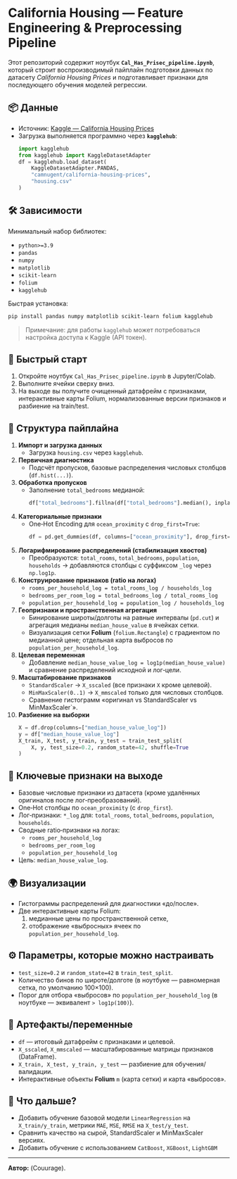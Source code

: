 # California Housing — Feature Engineering & Preprocessing Pipeline

Этот репозиторий содержит ноутбук **`Cal_Has_Prisec_pipeline.ipynb`**, который строит воспроизводимый пайплайн подготовки данных по датасету *California Housing Prices* и подготавливает признаки для последующего обучения моделей регрессии.

## 📦 Данные
- Источник: [Kaggle — California Housing Prices](https://www.kaggle.com/datasets/camnugent/california-housing-prices)
- Загрузка выполняется программно через **`kagglehub`**:
  ```python
  import kagglehub
  from kagglehub import KaggleDatasetAdapter
  df = kagglehub.load_dataset(
      KaggleDatasetAdapter.PANDAS,
      "camnugent/california-housing-prices",
      "housing.csv"
  )
  ```

## 🛠️ Зависимости
Минимальный набор библиотек:
- `python>=3.9`
- `pandas`
- `numpy`
- `matplotlib`
- `scikit-learn`
- `folium`
- `kagglehub`

Быстрая установка:
```bash
pip install pandas numpy matplotlib scikit-learn folium kagglehub
```

> Примечание: для работы `kagglehub` может потребоваться настройка доступа к Kaggle (API токен).

## 🚀 Быстрый старт
1. Откройте ноутбук `Cal_Has_Prisec_pipeline.ipynb` в Jupyter/Colab.
2. Выполните ячейки сверху вниз.  
3. На выходе вы получите очищенный датафрейм с признаками, интерактивные карты Folium, нормализованные версии признаков и разбиение на train/test.

## 🔧 Структура пайплайна
1. **Импорт и загрузка данных**
   - Загрузка `housing.csv` через `kagglehub`.
2. **Первичная диагностика**
   - Подсчёт пропусков, базовые распределения числовых столбцов (`df.hist(...)`).
3. **Обработка пропусков**
   - Заполнение `total_bedrooms` медианой:
     ```python
     df["total_bedrooms"].fillna(df["total_bedrooms"].median(), inplace=True)
     ```
4. **Категориальные признаки**
   - One‑Hot Encoding для `ocean_proximity` с `drop_first=True`:
     ```python
     df = pd.get_dummies(df, columns=["ocean_proximity"], drop_first=True)
     ```
5. **Логарифмирование распределений (стабилизация хвостов)**
   - Преобразуются: `total_rooms`, `total_bedrooms`, `population`, `households` → добавляются столбцы с суффиксом `_log` через `np.log1p`.
6. **Конструирование признаков (ratio на логах)**
   - `rooms_per_household_log = total_rooms_log / households_log`
   - `bedrooms_per_room_log = total_bedrooms_log / total_rooms_log`
   - `population_per_household_log = population_log / households_log`
7. **Геопризнаки и пространственная агрегация**
   - Бинирование широты/долготы на равные интервалы (`pd.cut`) и агрегация медианы `median_house_value` в ячейках сетки.
   - Визуализация сетки **Folium** (`folium.Rectangle`) с градиентом по медианной цене; отдельная карта выбросов по `population_per_household_log`.
8. **Целевая переменная**
   - Добавление `median_house_value_log = log1p(median_house_value)` и сравнение распределений исходной и лог‑цели.
9. **Масштабирование признаков**
   - `StandardScaler` → `X_sscaled` (все признаки `X` кроме целевой).
   - `MinMaxScaler(0..1)` → `X_mmscaled` только для числовых столбцов.
   - Сравнение гистограмм «оригинал vs StandardScaler vs MinMaxScaler`».
10. **Разбиение на выборки**
    ```python
    X = df.drop(columns=["median_house_value_log"])
    y = df["median_house_value_log"]
    X_train, X_test, y_train, y_test = train_test_split(
        X, y, test_size=0.2, random_state=42, shuffle=True
    )
    ```

## 🧱 Ключевые признаки на выходе
- Базовые числовые признаки из датасета (кроме удалённых оригиналов после лог‑преобразований).
- One‑Hot столбцы по `ocean_proximity` (с `drop_first`).
- Лог‑признаки: `*_log` для: `total_rooms`, `total_bedrooms`, `population`, `households`.
- Сводные ratio‑признаки на логах:
  - `rooms_per_household_log`
  - `bedrooms_per_room_log`
  - `population_per_household_log`
- Цель: `median_house_value_log`.

## 🌍 Визуализации
- Гистограммы распределений для диагностики «до/после».
- Две интерактивные карты Folium:
  1) медианные цены по пространственной сетке,
  2) отображение «выбросных» ячеек по `population_per_household_log`.

## ⚙️ Параметры, которые можно настраивать
- `test_size=0.2` и `random_state=42` в `train_test_split`.
- Количество бинов по широте/долготе (в ноутбуке — равномерная сетка, по умолчанию 100×100).
- Порог для отбора «выбросов» по `population_per_household_log` (в ноутбуке — эквивалент `> log1p(100)`).

## 📄 Артефакты/переменные
- `df` — итоговый датафрейм с признаками и целевой.
- `X_sscaled`, `X_mmscaled` — масштабированные матрицы признаков (DataFrame).
- `X_train, X_test, y_train, y_test` — разбиение для обучения/валидации.
- Интерактивные объекты **Folium** `m` (карта сетки) и карта «выбросов».

## 🧪 Что дальше?
- Добавить обучение базовой модели `LinearRegression` на `X_train/y_train`, метрики `MAE`, `MSE`, `RMSE` на `X_test/y_test`.
- Сравнить качество на сырой, StandardScaler и MinMaxScaler версиях.
- Добавить обучение с использованием `CatBoost`, `XGBoost`, `LightGBM`

---

**Автор:** (Couurage).

